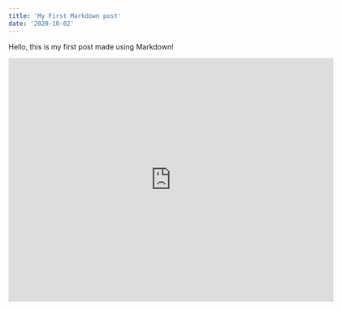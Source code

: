 ```yaml
---
title: 'My First Markdown post'
date: '2020-10-02'
---
```


Hello, this is my first post made using Markdown!

<iframe width="640" height="480" frameborder="0" allowfullscreen src='https://www.youtube.com/embed/nFvtHYKoZCg'>
</iframe>
